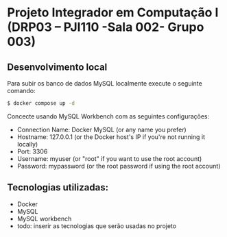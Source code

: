 # Projeto Integrador em Computação I (DRP03 – PJI110 -Sala 002- Grupo 003) 

## Desenvolvimento local

Para subir os banco de dados MySQL localmente execute o seguinte comando:

```sh
$ docker compose up -d
```

Concecte usando MySQL Workbench com as seguintes configurações:

* Connection Name: Docker MySQL (or any name you prefer) 
* Hostname: 127.0.0.1 (or the Docker host's IP if you're not running it locally)
* Port: 3306
* Username: myuser (or "root" if you want to use the root account)
* Password: mypassword (or the root password if using the root account)

## Tecnologias utilizadas:

* Docker
* MySQL
* MySQL workbench
* todo: inserir as tecnologias que serão usadas no projeto

